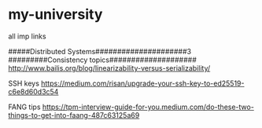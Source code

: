 # my-university
all imp links

#####Distributed Systems#####################3
#########Consistency topics####################
http://www.bailis.org/blog/linearizability-versus-serializability/

SSH keys
https://medium.com/risan/upgrade-your-ssh-key-to-ed25519-c6e8d60d3c54

FANG tips
https://tpm-interview-guide-for-you.medium.com/do-these-two-things-to-get-into-faang-487c63125a69
